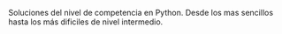 Soluciones del nivel de competencia en Python. Desde los mas sencillos hasta los más dificiles de nivel intermedio.